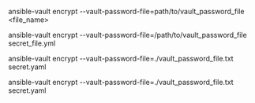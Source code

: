 

ansible-vault encrypt --vault-password-file=path/to/vault_password_file <file_name>

ansible-vault encrypt --vault-password-file=/path/to/vault_password_file secret_file.yml


ansible-vault encrypt --vault-password-file=./vault_password_file.txt secret.yaml

ansible-vault encrypt --vault-password-file=./vault_password_file.txt secret.yaml